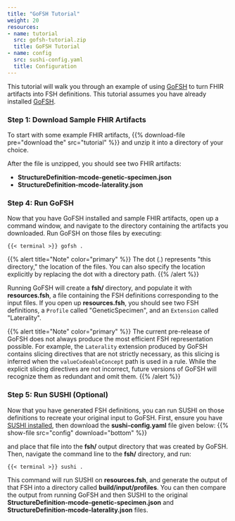 ```yaml
---
title: "GoFSH Tutorial"
weight: 20
resources:
- name: tutorial
  src: gofsh-tutorial.zip
  title: GoFSH Tutorial
- name: config
  src: sushi-config.yaml
  title: Configuration
---
```


This tutorial will walk you through an example of using [GoFSH](/docs/gofsh) to turn FHIR artifacts into FSH definitions. This tutorial assumes you have already installed [GoFSH](/docs/gofsh/installation).

### Step 1: Download Sample FHIR Artifacts

To start with some example FHIR artifacts, {{% download-file pre="download the" src="tutorial" %}} and unzip it into a directory of your choice.

After the file is unzipped, you should see two FHIR artifacts:

* **StructureDefinition-mcode-genetic-specimen.json**
* **StructureDefinition-mcode-laterality.json**

### Step 4: Run GoFSH

Now that you have GoFSH installed and sample FHIR artifacts, open up a command window, and navigate to the directory containing the artifacts you downloaded. Run GoFSH on those files by executing:

```shell
{{< terminal >}} gofsh .
```

{{% alert title="Note" color="primary" %}}
The dot (.) represents "this directory," the location of the files. You can also specify the location explicitly by replacing the dot with a directory path.
{{% /alert %}}

Running GoFSH will create a **fsh/** directory, and populate it with **resources.fsh**, a file containing the FSH definitions corresponding to the input files. If you open up **resources.fsh**, you should see two FSH definitions, a `Profile` called "GeneticSpecimen", and an `Extension` called "Laterality".

{{% alert title="Note" color="primary" %}}
The current pre-release of GoFSH does not always produce the most efficient FSH representation possible. For example, the `Laterality` extension produced by GoFSH contains slicing directives that are not strictly necessary, as this slicing is inferred when the `valueCodeableConcept` path is used in a rule. While the explicit slicing directives are not incorrect, future versions of GoFSH will recognize them as redundant and omit them.
{{% /alert %}}

### Step 5: Run SUSHI (Optional)

Now that you have generated FSH definitions, you can run SUSHI on those definitions to recreate your original input to GoFSH. First, ensure you have [SUSHI installed](/docs/sushi/installation), then download the **sushi-config.yaml** file given below:
{{% show-file src="config" download="bottom" %}}

and place that file into the **fsh/** output directory that was created by GoFSH. Then, navigate the command line to the **fsh/** directory, and run:

```shell
{{< terminal >}} sushi .
```

This command will run SUSHI on **resources.fsh**, and generate the output of that FSH into a directory called **build/input/profiles**. You can then compare the output from running GoFSH and then SUSHI to the original **StructureDefinition-mcode-genetic-specimen.json** and **StructureDefinition-mcode-laterality.json** files.